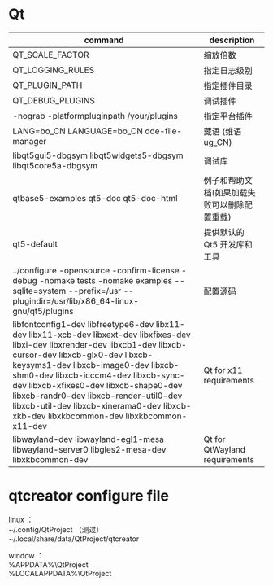 # Qt

|command|description|
|--|--|
QT_SCALE_FACTOR | 缩放倍数
QT_LOGGING_RULES | 指定日志级别
QT_PLUGIN_PATH | 指定插件目录
QT_DEBUG_PLUGINS | 调试插件
-nograb -platformpluginpath /your/plugins | 指定平台插件
LANG=bo_CN LANGUAGE=bo_CN dde-file-manager |  藏语 (维语 ug_CN)
libqt5gui5-dbgsym libqt5widgets5-dbgsym libqt5core5a-dbgsym | 调试库
qtbase5-examples qt5-doc qt5-doc-html | 例子和帮助文档(如果加载失败可以删除配置重载)
qt5-default |  提供默认的 Qt5 开发库和工具
../configure -opensource -confirm-license -debug -nomake tests -nomake examples --sqlite=system --prefix=/usr --plugindir=/usr/lib/x86_64-linux-gnu/qt5/plugins |  配置源码
libfontconfig1-dev libfreetype6-dev libx11-dev libx11-xcb-dev libxext-dev libxfixes-dev libxi-dev libxrender-dev libxcb1-dev libxcb-cursor-dev libxcb-glx0-dev libxcb-keysyms1-dev libxcb-image0-dev libxcb-shm0-dev libxcb-icccm4-dev libxcb-sync-dev libxcb-xfixes0-dev libxcb-shape0-dev libxcb-randr0-dev libxcb-render-util0-dev libxcb-util-dev libxcb-xinerama0-dev libxcb-xkb-dev libxkbcommon-dev libxkbcommon-x11-dev |  Qt for x11 requirements
libwayland-dev libwayland-egl1-mesa libwayland-server0 libgles2-mesa-dev libxkbcommon-dev |  Qt for QtWayland requirements

# qtcreator configure file

linux ：  
~/.config/QtProject  （测过）  
~/.local/share/data/QtProject/qtcreator  

window ：  
%APPDATA%\QtProject  
%LOCALAPPDATA%\QtProject  






